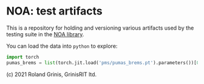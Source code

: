 # NOA: test artifacts

This is a repository for holding and versioning various artifacts used by the testing suite in the [NOA library](https://github.com/grinisrit/noa).

You can load the data into `python` to explore:
```python
import torch 
pumas_brems = list(torch.jit.load('pms/pumas_brems.pt').parameters())[0]
```

(c) 2021 Roland Grinis, GrinisRIT ltd.
